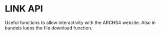 # LINK API

Useful functions to allow interactivity with the ARCHS4 website. Also in bundels ludes the file download function.
